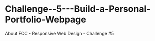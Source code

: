 # Challenge--5---Build-a-Personal-Portfolio-Webpage
 About FCC - Responsive Web Design - Challenge #5
